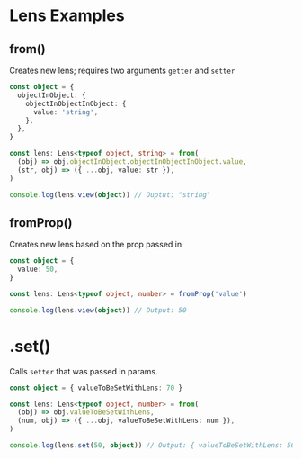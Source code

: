 # Lens Examples

## from()
Creates new lens; requires two arguments `getter` and `setter`
```ts
const object = {
  objectInObject: {
    objectInObjectInObject: {
      value: 'string',
    },
  },
}

const lens: Lens<typeof object, string> = from(
  (obj) => obj.objectInObject.objectInObjectInObject.value,
  (str, obj) => ({ ...obj, value: str }),
)

console.log(lens.view(object)) // Ouptut: "string"
```

## fromProp()
Creates new lens based on the prop passed in
```ts
const object = {
  value: 50,
}

const lens: Lens<typeof object, number> = fromProp('value')

console.log(lens.view(object)) // Output: 50
```

# .set()
Calls `setter` that was passed in params.
```ts
const object = { valueToBeSetWithLens: 70 }

const lens: Lens<typeof object, number> = from(
  (obj) => obj.valueToBeSetWithLens,
  (num, obj) => ({ ...obj, valueToBeSetWithLens: num }),
)

console.log(lens.set(50, object)) // Output: { valueToBeSetWithLens: 50 }
```
